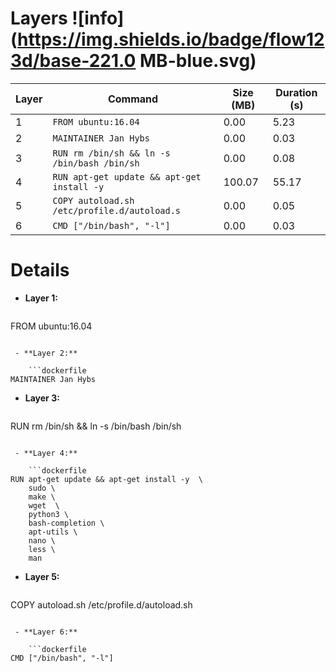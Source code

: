 # Layers ![info](https://img.shields.io/badge/flow123d/base-221.0 MB-blue.svg)
| Layer | Command                                     |  Size (MB)  | Duration (s) |
|-------|---------------------------------------------|-------------|--------------|
|   1   |`FROM ubuntu:16.04                          `|    0.00     |     5.23     |
|   2   |`MAINTAINER Jan Hybs                        `|    0.00     |     0.03     |
|   3   |`RUN rm /bin/sh && ln -s /bin/bash /bin/sh  `|    0.00     |     0.08     |
|   4   |`RUN apt-get update && apt-get install -y   `|   100.07    |    55.17     |
|   5   |`COPY autoload.sh /etc/profile.d/autoload.s `|    0.00     |     0.05     |
|   6   |`CMD ["/bin/bash", "-l"]                    `|    0.00     |     0.03     |
# Details
 - **Layer 1:**
   
    ```dockerfile
FROM ubuntu:16.04
```

 - **Layer 2:**
   
    ```dockerfile
MAINTAINER Jan Hybs
```

 - **Layer 3:**
   
    ```dockerfile
RUN rm /bin/sh && ln -s /bin/bash /bin/sh
```

 - **Layer 4:**
   
    ```dockerfile
RUN apt-get update && apt-get install -y  \
    sudo \
    make \
    wget  \
    python3 \
    bash-completion \
    apt-utils \
    nano \
    less \
    man
```

 - **Layer 5:**
   
    ```dockerfile
COPY autoload.sh /etc/profile.d/autoload.sh
```

 - **Layer 6:**
   
    ```dockerfile
CMD ["/bin/bash", "-l"]
```

